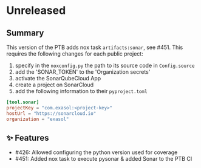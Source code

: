 # Unreleased

## Summary

This version of the PTB adds nox task `artifacts:sonar`, see #451.
This requires the following changes for each public project:
1. specify in the `noxconfig.py` the path to its source code in `Config.source`
2. add the 'SONAR_TOKEN' to the 'Organization secrets' 
3. activate the SonarQubeCloud App
4. create a project on SonarCloud
5. add the following information to their `pyproject.toml`
```toml
[tool.sonar]
projectKey = "com.exasol:<project-key>"
hostUrl = "https://sonarcloud.io"
organization = "exasol"
```

## ✨ Features

* #426: Allowed configuring the python version used for coverage
* #451: Added nox task to execute pysonar & added Sonar to the PTB CI
